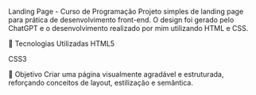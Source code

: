 Landing Page - Curso de Programação
Projeto simples de landing page para prática de desenvolvimento front-end.
O design foi gerado pelo ChatGPT e o desenvolvimento realizado por mim utilizando HTML e CSS.

🚀 Tecnologias Utilizadas
HTML5

CSS3

📌 Objetivo
Criar uma página visualmente agradável e estruturada, reforçando conceitos de layout, estilização e semântica.
